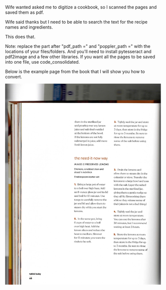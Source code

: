 Wife wanted asked me to digitize a cookbook, so I scanned the pages and saved them as pdf. 

Wife said thanks but I need to be able to search the text for the recipe names and ingredients. 

This does that. 

Note: replace the part after "pdf_path =" and "poppler_path =" with the locations of your files/folders. And you'll need to install pytesseract and pdf2image and a few other libraries. If you want all the pages to be saved into one file, use code_consolidated.

Below is the example page from the book that I will show you how to convert. 

![My Image](images/p68.png)
